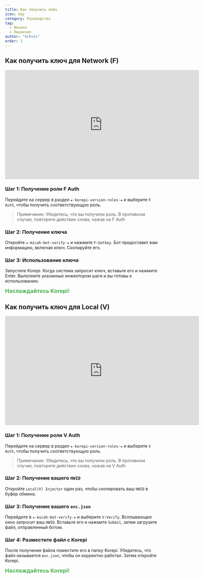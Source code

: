 ```yaml
---
title: Как получить ключ
icon: key
category: Руководство
tag:
  - Начало
  - Лицензия
author: "Schvis"
order: 1
---
```


## Как получить ключ для Network (F)

<div class="iframe-container"><iframe width="640" height="360" src="https://www.youtube.com/embed/-9bXOMH0-WM" title="Korepi - Как получить ключ V" frameborder="0" allow="accelerometer; autoplay; clipboard-write; encrypted-media; gyroscope; picture-in-picture; web-share" allowfullscreen></iframe></div>

### Шаг 1: Получение роли F Auth

Перейдите на сервер в раздел `★⋅korepi-version-roles⋅★` и выберите `F Auth`, чтобы получить соответствующую роль.

>Примечание: Убедитесь, что вы получили роль. В противном случае, повторите действие снова, нажав на F Auth

### Шаг 2: Получение ключа

Откройте `⁠★⋅micah-bot-verify⋅★` и нажмите `F:Getkey`. Бот предоставит вам информацию, включая ключ. Скопируйте его.

### Шаг 3: Использование ключа

Запустите Korepi. Когда система запросит ключ, вставьте его и нажмите Enter. Выполните указанные инжектором шаги и вы готовы к использованию.

<div style="color: #4CAF50; font-size: 18px; font-weight: bold;">Наслаждайтесь Korepi!</div>

## Как получить ключ для Local (V)

<div class="iframe-container"><iframe width="640" height="360" src="https://www.youtube.com/embed/OTCSboZdexc" title="Korepi - Как получить ключ V" frameborder="0" allow="accelerometer; autoplay; clipboard-write; encrypted-media; gyroscope; picture-in-picture; web-share" allowfullscreen></iframe></div>

### Шаг 1: Получение роли V Auth

Перейдите на сервер в раздел `★⋅korepi-version-roles⋅★` и выберите `V Auth`, чтобы получить соответствующую роль.

> Примечание: Убедитесь, что вы получили роль. В противном случае, повторите действие снова, нажав на V Auth

### Шаг 2: Получение вашего `HWID`

Откройте `Local(V) Injector` один раз, чтобы скопировать ваш `HWID` в буфер обмена.

### Шаг 3: Получение вашего `enc.json`

Перейдите в `⁠★⋅micah-bot-verify⋅★` и выберите `V:Verify`. Всплывающее окно запросит ваш `HWID`. Вставьте его и нажмите `Submit`, затем загрузите файл, отправленный ботом.

### Шаг 4: Разместите файл с Korepi

После получения файла поместите его в папку Korepi. Убедитесь, что файл называется `enc.json`, чтобы он корректно работал. Затем откройте Korepi.

<div style="color: #4CAF50; font-size: 18px; font-weight: bold;">Наслаждайтесь Korepi!</div>
